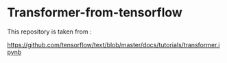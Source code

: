 # Transformer-from-tensorflow

This repository is taken from :

https://github.com/tensorflow/text/blob/master/docs/tutorials/transformer.ipynb
